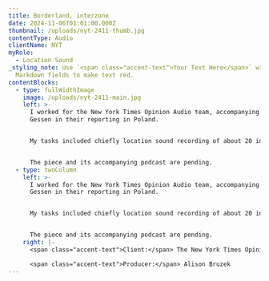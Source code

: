 ```yaml
---
title: Borderland, interzone
date: 2024-11-06T01:01:00.000Z
thumbnail: /uploads/nyt-2411-thumb.jpg
contentType: Audio
clientName: NYT
myRole:
  - Location Sound
_styling_note: Use `<span class="accent-text">Your Text Here</span>` within
  Markdown fields to make text red.
contentBlocks:
  - type: fullWidthImage
    image: /uploads/nyt-2411-main.jpg
    left: >-
      I worked for the New York Times Opinion Audio team, accompanying Masha
      Gessen in their reporting in Poland.


      My tasks included chiefly location sound recording of about 20 interviews and ambience, as well as local fixing, driving and translating.


      The piece and its accompanying podcast are pending.
  - type: twoColumn
    left: >-
      I worked for the New York Times Opinion Audio team, accompanying Masha
      Gessen in their reporting in Poland.


      My tasks included chiefly location sound recording of about 20 interviews, as well as local fixing, driving and translating.


      The piece and its accompanying podcast are pending.
    right: |-
      <span class="accent-text">Client:</span> The New York Times Opinion Audio

      <span class="accent-text">Producer:</span> Alison Bruzek
---
```

